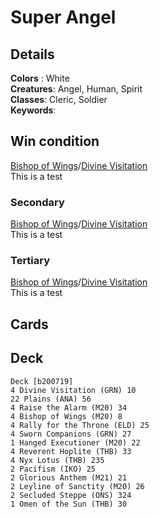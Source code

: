 # Super Angel

## Details
**Colors** : White<br>
**Creatures**: Angel, Human, Spirit<br>
**Classes**: Cleric, Soldier<br>
**Keywords**: <br>

## Win condition
[Bishop of Wings](https://gatherer.wizards.com/Pages/Card/Details.aspx?multiverseid=466762)/[Divine Visitation](https://gatherer.wizards.com/Pages/Card/Details.aspx?multiverseid=452760)<br>
This is a test

### Secondary
[Bishop of Wings](https://gatherer.wizards.com/Pages/Card/Details.aspx?multiverseid=466762)/[Divine Visitation](https://gatherer.wizards.com/Pages/Card/Details.aspx?multiverseid=452760)<br>
This is a test

### Tertiary
[Bishop of Wings](https://gatherer.wizards.com/Pages/Card/Details.aspx?multiverseid=466762)/[Divine Visitation](https://gatherer.wizards.com/Pages/Card/Details.aspx?multiverseid=452760)<br>
This is a test

## Cards

## Deck
```
Deck [b200719]
4 Divine Visitation (GRN) 10
22 Plains (ANA) 56
4 Raise the Alarm (M20) 34
4 Bishop of Wings (M20) 8
4 Rally for the Throne (ELD) 25
4 Sworn Companions (GRN) 27
1 Hanged Executioner (M20) 22
4 Reverent Hoplite (THB) 33
4 Nyx Lotus (THB) 235
2 Pacifism (IKO) 25
2 Glorious Anthem (M21) 21
2 Leyline of Sanctity (M20) 26
2 Secluded Steppe (ONS) 324
1 Omen of the Sun (THB) 30

```